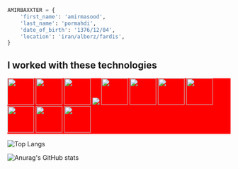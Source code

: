 ```python
AMIRBAXXTER = {
    'first_name': 'amirmasood',
    'last_name': 'pormahdi',
    'date_of_birth': '1376/12/04',
    'location': 'iran/alborz/fardis',
}
```
## I worked with these technologies
<div markdown="1" style='background-color: red;'>
  <img src="https://cdn.jsdelivr.net/gh/devicons/devicon@latest/icons/python/python-original.svg" width="60">
  <img src="https://cdn.jsdelivr.net/gh/devicons/devicon@latest/icons/django/django-plain.svg" width="60">
  <img src="https://cdn.jsdelivr.net/gh/devicons/devicon@latest/icons/djangorest/djangorest-original.svg" width="60">
  <img
src="https://cdn.jsdelivr.net/gh/devicons/devicon@latest/icons/docker.svg" width "60">
  <img src="https://cdn.jsdelivr.net/gh/devicons/devicon@latest/icons/html5/html5-original.svg" width="60">
  <img src="https://cdn.jsdelivr.net/gh/devicons/devicon@latest/icons/css3/css3-original.svg" width="60">
  <img src="https://cdn.jsdelivr.net/gh/devicons/devicon@latest/icons/javascript/javascript-original.svg" width="60">
  <img src="https://cdn.jsdelivr.net/gh/devicons/devicon@latest/icons/postgresql/postgresql-original.svg" width="60">
  <img src="https://cdn.jsdelivr.net/gh/devicons/devicon@latest/icons/mysql/mysql-original.svg" width="60">
  <img src="https://cdn.jsdelivr.net/gh/devicons/devicon@latest/icons/jquery/jquery-original.svg" width="60">
  <img src="https://cdn.jsdelivr.net/gh/devicons/devicon@latest/icons/pycharm/pycharm-original.svg" width="60">
</div>




![Top Langs](https://github-readme-stats.vercel.app/api/top-langs/?username=AMIRBAXXTER)

![Anurag's GitHub stats](https://github-readme-stats.vercel.app/api?username=AMIRBAXXTER&show_icons=true&theme=blue_navy)
